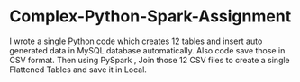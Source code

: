 # Complex-Python-Spark-Assignment
I wrote a single Python code which creates 12 tables and insert auto generated data in MySQL database automatically. Also code save those in CSV format. Then using PySpark , Join those 12 CSV files to create a single Flattened Tables and  save it in Local.
